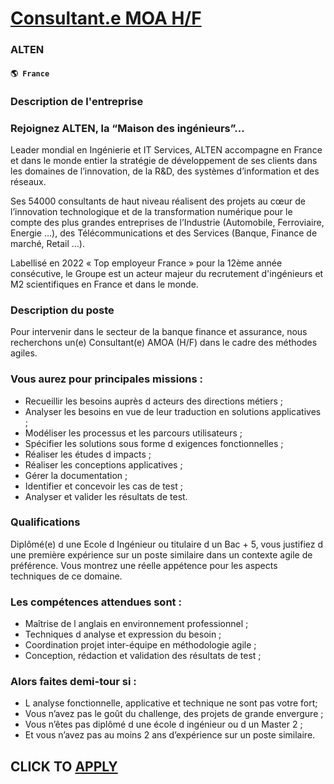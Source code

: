# [Consultant.e MOA H/F](https://www.remotewlb.com/apply/consultant-e-moa-h-f-60449)  
### ALTEN  
#### `🌎 France`  

### Description de l'entreprise

### Rejoignez ALTEN, la “Maison des ingénieurs”...

Leader mondial en Ingénierie et IT Services, ALTEN accompagne en France et dans le monde entier la stratégie de développement de ses clients dans les domaines de l’innovation, de la R&D, des systèmes d’information et des réseaux.

Ses 54000 consultants de haut niveau réalisent des projets au cœur de l’innovation technologique et de la transformation numérique pour le compte des plus grandes entreprises de l’Industrie (Automobile, Ferroviaire, Energie …), des Télécommunications et des Services (Banque, Finance de marché, Retail …).

Labellisé en 2022 « Top employeur France » pour la 12ème année consécutive, le Groupe est un acteur majeur du recrutement d'ingénieurs et M2 scientifiques en France et dans le monde.

### Description du poste

Pour intervenir dans le secteur de la banque finance et assurance, nous recherchons un(e) Consultant(e) AMOA (H/F) dans le cadre des méthodes agiles.

### Vous aurez pour principales missions :

  * Recueillir les besoins auprès d acteurs des directions métiers ;
  * Analyser les besoins en vue de leur traduction en solutions applicatives ;
  * Modéliser les processus et les parcours utilisateurs ;
  * Spécifier les solutions sous forme d exigences fonctionnelles ;
  * Réaliser les études d impacts ;
  * Réaliser les conceptions applicatives ;
  * Gérer la documentation ;
  * Identifier et concevoir les cas de test ;
  * Analyser et valider les résultats de test.

### Qualifications

Diplômé(e) d une Ecole d Ingénieur ou titulaire d un Bac + 5, vous justifiez d une première expérience sur un poste similaire dans un contexte agile de préférence. Vous montrez une réelle appétence pour les aspects techniques de ce domaine.

### Les compétences attendues sont :

  * Maîtrise de l anglais en environnement professionnel ;
  * Techniques d analyse et expression du besoin ;
  * Coordination projet inter-équipe en méthodologie agile ;
  * Conception, rédaction et validation des résultats de test ;

### Alors faites demi-tour si :

  * L analyse fonctionnelle, applicative et technique ne sont pas votre fort;
  * Vous n’avez pas le goût du challenge, des projets de grande envergure ;
  * Vous n’êtes pas diplômé d une école d ingénieur ou d un Master 2 ;
  * Et vous n’avez pas au moins 2 ans d’expérience sur un poste similaire.

  
## CLICK TO [APPLY](https://www.remotewlb.com/apply/consultant-e-moa-h-f-60449)

